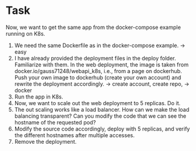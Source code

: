 # Task

Now, we want to get the same app from the docker-compose example running on K8s.

1. We need the same Dockerfile as in the docker-compose example.
    -> easy
2. I have already provided the deployment files in the deploy folder. Familiarize with them. In the web deployment, the image is taken from docker.io/gauss71248/webapi_k8s, i.e., from a page on dockerhub. Push your own image to dockerhub (create your own account) and rewrite the deployment accordingly.
    -> create account, create repo, 
    -> docker 
3. Run the app in K8s.
4. Now, we want to scale out the web deployment to 5 replicas. Do it. 
5. The out scaling works like a load balancer. How can we make the load balancing transparent? Can you modify the code that we can see the hostname of the requested pod?
6. Modify the source code accordingly, deploy with 5 replicas, and verify the different hostnames after multiple accesses.
7. Remove the deployment.